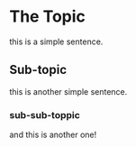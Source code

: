 # The Topic
this is a simple sentence.
## Sub-topic
this is another simple sentence.
### sub-sub-toppic
and this is another one!
